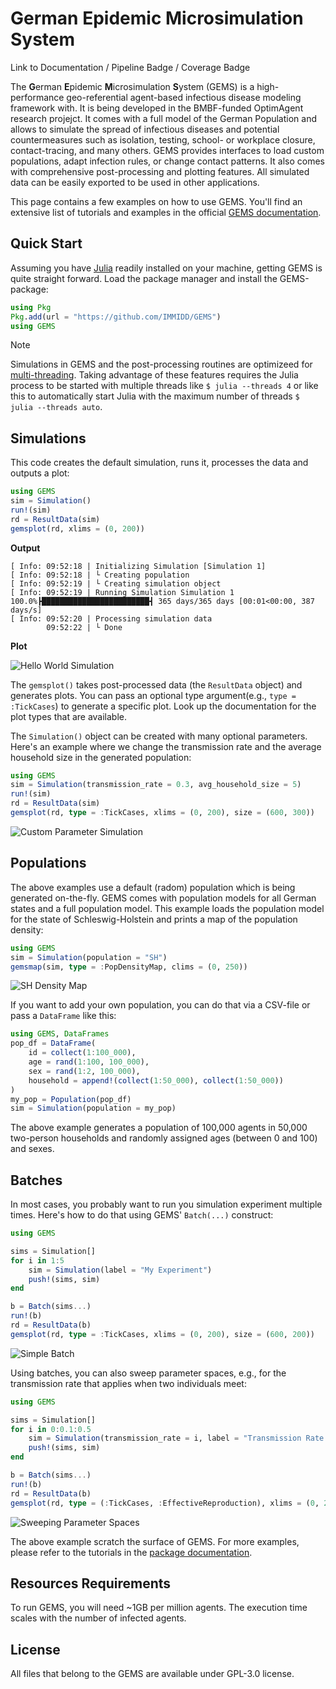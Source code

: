 # German Epidemic Microsimulation System

Link to Documentation / Pipeline Badge / Coverage Badge

The **G**erman **E**pidemic **M**icrosimulation **S**ystem (GEMS) is a high-performance geo-referential agent-based infectious disease modeling framework with.
It is being developed in the BMBF-funded OptimAgent research projejct.
It comes with a full model of the German Population and allows to simulate the spread of infectious diseases and potential countermeasures such as isolation, testing, school- or workplace closure, contact-tracing, and many others.
GEMS provides interfaces to load custom populations, adapt infection rules, or change contact patterns.
It also comes with comprehensive post-processing and plotting features.
All simulated data can be easily exported to be used in other applications. 

This page contains a few examples on how to use GEMS.
You'll find an extensive list of tutorials and examples in the official [GEMS documentation](https://immidd.github.io/GEMS/).



## Quick Start

Assuming you have [Julia](https://julialang.org/downloads/) readily installed on your machine, getting GEMS is quite straight forward.
Load the package manager and install the GEMS-package:

```julia
using Pkg
Pkg.add(url = "https://github.com/IMMIDD/GEMS")
using GEMS
```

> [!NOTE]
> Simulations in GEMS and the post-processing routines are optimizeed for [multi-threading](https://docs.julialang.org/en/v1/manual/multi-threading/). Taking advantage of these features requires the Julia process to be started with multiple threads like `$ julia --threads 4` or like this to automatically start Julia with the maximum number of threads `$ julia --threads auto`.


## Simulations

This code creates the default simulation, runs it, processes the data and outputs a plot:

```julia
using GEMS
sim = Simulation()
run!(sim)
rd = ResultData(sim)
gemsplot(rd, xlims = (0, 200))
```

**Output**

```
[ Info: 09:52:18 | Initializing Simulation [Simulation 1]
[ Info: 09:52:18 | └ Creating population
[ Info: 09:52:19 | └ Creating simulation object
[ Info: 09:52:19 | Running Simulation Simulation 1
100.0%┣████████████████████████┫ 365 days/365 days [00:01<00:00, 387 days/s]
[ Info: 09:52:20 | Processing simulation data
        09:52:22 | └ Done  
```

**Plot**

![Hello World Simulation](./docs/src/assets/tutorials/tut_gs_hello-world.png)

The `gemsplot()` takes post-processed data (the `ResultData` object) and generates plots.
You can pass an optional type argument(e.g., `type = :TickCases`) to generate a specific plot.
Look up the documentation for the plot types that are available.

The `Simulation()` object can be created with many optional parameters.
Here's an example where we change the transmission rate and the average household size in the generated population:

```julia
using GEMS
sim = Simulation(transmission_rate = 0.3, avg_household_size = 5)
run!(sim)
rd = ResultData(sim)
gemsplot(rd, type = :TickCases, xlims = (0, 200), size = (600, 300))
```

![Custom Parameter Simulation](./docs/src/assets/tutorials/tut_gs_custom-parameters.png)


## Populations

The above examples use a default (radom) population which is being generated on-the-fly.
GEMS comes with population models for all German states and a full population model.
This example loads the population model for the state of Schleswig-Holstein and prints a map of the population density:

```julia
using GEMS
sim = Simulation(population = "SH")
gemsmap(sim, type = :PopDensityMap, clims = (0, 250))
```

![SH Density Map](./docs/src/assets/tutorials/tut_pops_SH_map.png)


If you want to add your own population, you can do that via a CSV-file or pass a `DataFrame` like this:

```julia
using GEMS, DataFrames
pop_df = DataFrame(
    id = collect(1:100_000),
    age = rand(1:100, 100_000),
    sex = rand(1:2, 100_000),
    household = append!(collect(1:50_000), collect(1:50_000))
)
my_pop = Population(pop_df)
sim = Simulation(population = my_pop)
```

The above example generates a population of 100,000 agents in 50,000 two-person households and randomly assigned ages (between 0 and 100) and sexes.


## Batches

In most cases, you probably want to run you simulation experiment multiple times.
Here's how to do that using GEMS' `Batch(...)` construct:

```julia
using GEMS

sims = Simulation[]
for i in 1:5
    sim = Simulation(label = "My Experiment")
    push!(sims, sim)
end

b = Batch(sims...)
run!(b)
rd = ResultData(b)
gemsplot(rd, type = :TickCases, xlims = (0, 200), size = (600, 200))
```

![Simple Batch](./docs/src/assets/tutorials/tut_batches_repeats.png)


Using batches, you can also sweep parameter spaces, e.g., for the transmission rate that applies when two individuals meet:

```julia
using GEMS

sims = Simulation[]
for i in 0:0.1:0.5
    sim = Simulation(transmission_rate = i, label = "Transmission Rate $i")
    push!(sims, sim)
end

b = Batch(sims...)
run!(b)
rd = ResultData(b)
gemsplot(rd, type = (:TickCases, :EffectiveReproduction), xlims = (0, 200), size = (600, 600))
```

![Sweeping Parameter Spaces](./docs/src/assets/tutorials/tut_batches_sweeping.png)

The above example scratch the surface of GEMS.
For more examples, please refer to the tutorials in the [package documentation](https://immidd.github.io/GEMS/).


## Resources Requirements

To run GEMS, you will need ~1GB per million agents.
The execution time scales with the number of infected agents.

## License

All files that belong to the GEMS are available under GPL-3.0 license.
